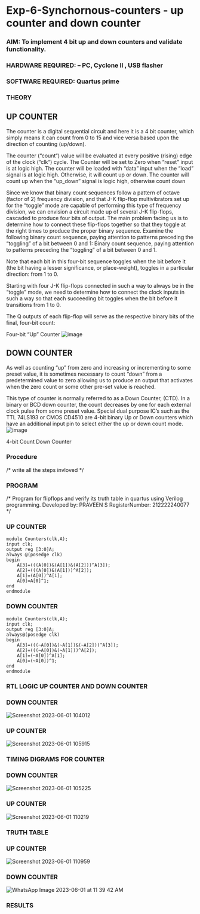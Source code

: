 # Exp-6-Synchornous-counters - up counter and down counter 
### AIM: To implement 4 bit up and down counters and validate  functionality.
### HARDWARE REQUIRED:  – PC, Cyclone II , USB flasher
### SOFTWARE REQUIRED:   Quartus prime
### THEORY 

## UP COUNTER 
The counter is a digital sequential circuit and here it is a 4 bit counter, which simply means it can count from 0 to 15 and vice versa based upon the direction of counting (up/down). 

The counter (“count“) value will be evaluated at every positive (rising) edge of the clock (“clk“) cycle.
The Counter will be set to Zero when “reset” input is at logic high.
The counter will be loaded with “data” input when the “load” signal is at logic high. Otherwise, it will count up or down.
The counter will count up when the “up_down” signal is logic high, otherwise count down

Since we know that binary count sequences follow a pattern of octave (factor of 2) frequency division, and that J-K flip-flop multivibrators set up for the “toggle” mode are capable of performing this type of frequency division, we can envision a circuit made up of several J-K flip-flops, cascaded to produce four bits of output.
The main problem facing us is to determine how to connect these flip-flops together so that they toggle at the right times to produce the proper binary sequence.
Examine the following binary count sequence, paying attention to patterns preceding the “toggling” of a bit between 0 and 1:
Binary count sequence, paying attention to patterns preceding the “toggling” of a bit between 0 and 1.

Note that each bit in this four-bit sequence toggles when the bit before it (the bit having a lesser significance, or place-weight), toggles in a particular direction: from 1 to 0.



 
 

Starting with four J-K flip-flops connected in such a way to always be in the “toggle” mode, we need to determine how to connect the clock inputs in such a way so that each succeeding bit toggles when the bit before it transitions from 1 to 0.

The Q outputs of each flip-flop will serve as the respective binary bits of the final, four-bit count:

 
 

Four-bit “Up” Counter
![image](https://user-images.githubusercontent.com/36288975/169644758-b2f4339d-9532-40c5-af40-8f4f8c942e2c.png)



## DOWN COUNTER 

As well as counting “up” from zero and increasing or incrementing to some preset value, it is sometimes necessary to count “down” from a predetermined value to zero allowing us to produce an output that activates when the zero count or some other pre-set value is reached.

This type of counter is normally referred to as a Down Counter, (CTD). In a binary or BCD down counter, the count decreases by one for each external clock pulse from some preset value. Special dual purpose IC’s such as the TTL 74LS193 or CMOS CD4510 are 4-bit binary Up or Down counters which have an additional input pin to select either the up or down count mode.
![image](https://user-images.githubusercontent.com/36288975/169644844-1a14e123-7228-4ed8-81a9-eb937dff4ac8.png)


4-bit Count Down Counter
### Procedure
/* write all the steps invloved */



### PROGRAM 
/*
Program for flipflops  and verify its truth table in quartus using Verilog programming.
Developed by: PRAVEEN S
RegisterNumber:  212222240077
*/
### UP COUNTER
```
module Counters(clk,A);
input clk;
output reg [3:0]A;
always @(posedge clk)
begin
	A[3]=(((A[0])&(A[1])&(A[2]))^A[3]);
	A[2]=(((A[0])&(A[1]))^A[2]);
	A[1]=(A[0])^A[1];
	A[0]=A[0]^1;
end
endmodule
```
### DOWN COUNTER
```
module Counters(clk,A);
input clk;
output reg [3:0]A;
always@(posedge clk)
begin
	A[3]=(((~A[0])&(~A[1])&(~A[2]))^A[3]);
	A[2]=(((~A[0])&(~A[1]))^A[2]);
	A[1]=(~A[0])^A[1];
	A[0]=(~A[0])^1;
end
endmodule
```





### RTL LOGIC UP COUNTER AND DOWN COUNTER  
### DOWN COUNTER



![Screenshot 2023-06-01 104012](https://github.com/praveenst13/Exp-7-Synchornous-counters-/assets/118787793/43ccd41e-1a56-4a3c-96ba-623c53f5a904)

### UP COUNTER

![Screenshot 2023-06-01 105915](https://github.com/praveenst13/Exp-7-Synchornous-counters-/assets/118787793/bd2e772e-0b23-4759-b9be-44bfee70ec0f)


### TIMING DIGRAMS FOR COUNTER  

### DOWN COUNTER
![Screenshot 2023-06-01 105225](https://github.com/praveenst13/Exp-7-Synchornous-counters-/assets/118787793/f5fede7f-a581-47e2-99c1-0617f69e8f1b)


### UP COUNTER
![Screenshot 2023-06-01 110219](https://github.com/praveenst13/Exp-7-Synchornous-counters-/assets/118787793/b8eba379-f7dd-42fc-9e1f-5a6a5f875148)



### TRUTH TABLE 

### UP COUNTER

![Screenshot 2023-06-01 110959](https://github.com/praveenst13/Exp-7-Synchornous-counters-/assets/118787793/e1d5c7dd-566e-451d-a890-bb738b4b8042)


### DOWN COUNTER



![WhatsApp Image 2023-06-01 at 11 39 42 AM](https://github.com/praveenst13/Exp-7-Synchornous-counters-/assets/118787793/fe31560d-c0b2-4144-8b69-7d664a9d95f6)



### RESULTS 
